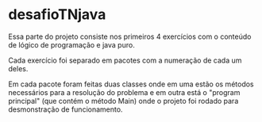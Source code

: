 # desafioTNjava

Essa parte do projeto consiste nos primeiros 4 exercícios com o conteúdo de lógico de programação e java puro.

Cada exercício foi separado em pacotes com a numeração de cada um deles. 

Em cada pacote foram feitas duas classes onde em uma estão os métodos necessários para a resolução do problema e em outra está o "program principal" (que contém o método Main) onde o projeto foi rodado para desmonstração de funcionamento.
